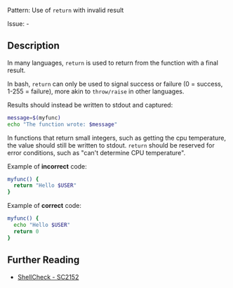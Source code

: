 Pattern: Use of `return` with invalid result

Issue: -

## Description

In many languages, `return` is used to return from the function with a final result.

In bash, `return` can only be used to signal success or failure (0 = success, 1-255 = failure), more akin to `throw/raise` in other languages.

Results should instead be written to stdout and captured:

```sh
message=$(myfunc)
echo "The function wrote: $message"
```

In functions that return small integers, such as getting the cpu temperature, the value should still be written to stdout. `return` should be reserved for error conditions, such as "can't determine CPU temperature".

Example of **incorrect** code:

```sh
myfunc() {
  return "Hello $USER"
}
```

Example of **correct** code:

```sh
myfunc() {
  echo "Hello $USER"
  return 0
}
```

## Further Reading

* [ShellCheck - SC2152](https://github.com/koalaman/shellcheck/wiki/SC2152)
